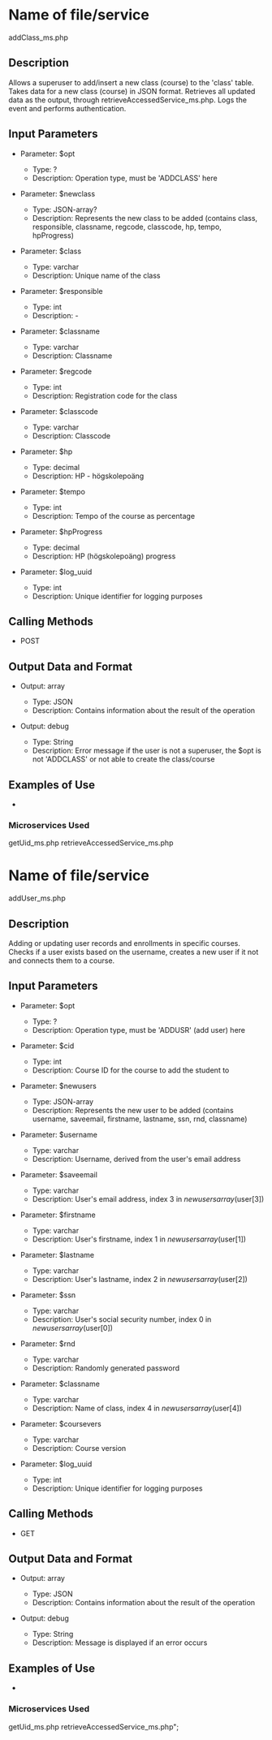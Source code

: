 # Name of file/service
addClass_ms.php

## Description
Allows a superuser to add/insert a new class (course) to the 'class' table. Takes data for a new class (course) in JSON format.
Retrieves all updated data as the output, through retrieveAccessedService_ms.php.
Logs the event and performs authentication.

## Input Parameters
- Parameter: $opt
   - Type: ?
   - Description: Operation type, must be 'ADDCLASS' here

- Parameter: $newclass
   - Type: JSON-array?
   - Description: Represents the new class to be added (contains class, responsible, classname, regcode, classcode, hp, tempo, hpProgress)

- Parameter: $class
   - Type: varchar
   - Description: Unique name of the class

- Parameter: $responsible
   - Type: int
   - Description: -

- Parameter: $classname
   - Type: varchar
   - Description: Classname

- Parameter: $regcode
   - Type: int
   - Description: Registration code for the class 

- Parameter: $classcode
   - Type: varchar
   - Description: Classcode

- Parameter: $hp
   - Type: decimal
   - Description: HP - högskolepoäng

- Parameter: $tempo
   - Type: int
   - Description: Tempo of the course as percentage

- Parameter: $hpProgress
   - Type: decimal
   - Description: HP (högskolepoäng) progress

- Parameter: $log_uuid
   - Type: int
   - Description: Unique identifier for logging purposes

## Calling Methods
- POST

## Output Data and Format
- Output: array
   - Type: JSON
   - Description: Contains information about the result of the operation

- Output: debug
   - Type: String
   - Description: Error message if the user is not a superuser, the $opt is not 'ADDCLASS' or not able to create the class/course

## Examples of Use
-

### Microservices Used
getUid_ms.php
retrieveAccessedService_ms.php


# Name of file/service
addUser_ms.php

## Description
Adding or updating user records and enrollments in specific courses.
Checks if a user exists based on the username, creates a new user if it not and connects them to a course.

## Input Parameters
- Parameter: $opt
   - Type: ?
   - Description: Operation type, must be 'ADDUSR' (add user) here

- Parameter: $cid
   - Type: int
   - Description: Course ID for the course to add the student to

- Parameter: $newusers
   - Type: JSON-array
   - Description: Represents the new user to be added (contains username, saveemail, firstname, lastname, ssn, rnd, classname)

- Parameter: $username
   - Type: varchar
   - Description: Username, derived from the user's email address

- Parameter: $saveemail
   - Type: varchar
   - Description: User's email address, index 3 in $newusers array ($user[3])

- Parameter: $firstname
   - Type: varchar
   - Description: User's firstname, index 1 in $newusers array ($user[1])

- Parameter: $lastname
   - Type: varchar
   - Description: User's lastname, index 2 in $newusers array ($user[2])

- Parameter: $ssn
   - Type: varchar
   - Description: User's social security number, index 0 in $newusers array ($user[0])

- Parameter: $rnd
   - Type: varchar
   - Description: Randomly generated password

- Parameter: $classname
   - Type: varchar
   - Description: Name of class, index 4 in $newusers array ($user[4])

- Parameter: $coursevers
   - Type: varchar
   - Description: Course version

- Parameter: $log_uuid
   - Type: int
   - Description: Unique identifier for logging purposes

## Calling Methods
- GET

## Output Data and Format
- Output: array
   - Type: JSON
   - Description: Contains information about the result of the operation

- Output: debug
   - Type: String
   - Description: Message is displayed if an error occurs

## Examples of Use
-

### Microservices Used
getUid_ms.php
retrieveAccessedService_ms.php";